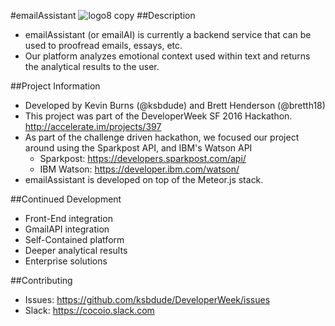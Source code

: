 #emailAssistant
![logo8 copy](https://cloud.githubusercontent.com/assets/955730/13084450/4d9e6866-d48e-11e5-88b6-8cf6482c0709.png)
##Description
  * emailAssistant (or emailAI) is currently a backend service that can be used to proofread emails, essays, etc.
  * Our platform analyzes emotional context used within text and returns the analytical results to the user.



##Project Information
* Developed by Kevin Burns (@ksbdude) and Brett Henderson (@bretth18)
* This project was part of the DeveloperWeek SF 2016 Hackathon. http://accelerate.im/projects/397
* As part of the challenge driven hackathon, we focused our project around using the Sparkpost API, and IBM's Watson API
  - Sparkpost: https://developers.sparkpost.com/api/
  - IBM Watson: https://developer.ibm.com/watson/
* emailAssistant is developed on top of the Meteor.js stack.

##Continued Development
* Front-End integration
* GmailAPI integration
* Self-Contained platform
* Deeper analytical results
* Enterprise solutions

##Contributing
* Issues: https://github.com/ksbdude/DeveloperWeek/issues
* Slack: https://cocoio.slack.com

